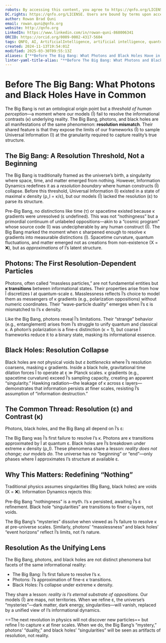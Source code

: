 ```yaml
---
robots: By accessing this content, you agree to https://qnfo.org/LICENSE. Non-commercial use only. Attribution required.
DC.rights: https://qnfo.org/LICENSE. Users are bound by terms upon access.
author: Rowan Brad Quni
email: rowan.quni@qnfo.org
website: http://qnfo.org
LinkedIn: https://www.linkedin.com/in/rowan-quni-868006341
ORCID: https://orcid.org/0009-0002-4317-5604
tags: QNFO, AI, ArtificialIntelligence, artificial intelligence, quantum, physics, science, Einstein, QuantumMechanics, quantum mechanics, QuantumComputing, quantum computing, information, InformationTheory, information theory, InformationalUniverse, informational universe, informational universe hypothesis, IUH
created: 2024-11-13T19:54:01Z
modified: 2025-03-30T09:55:13Z
aliases: ["**Before The Big Bang: What Photons and Black Holes Have in Common**"]
linter-yaml-title-alias: "**Before The Big Bang: What Photons and Black Holes Have in Common**"
---
```


# **Before The Big Bang: What Photons and Black Holes Have in Common**

The Big Bang is not an ontological origin point but a *threshold of human perception*—a moment where our models (Î) fail to resolve the informational contrasts (κ) underlying reality. The Big Bang, photons, and black holes are all manifestations of the same phenomenon: **resolution mismatch**. Their shared feature is that they expose the limits of our frameworks (Î) to sample Universal Information (I) at the granularity required to capture reality’s true structure.

## **The Big Bang: A Resolution Threshold, Not a Beginning**

The Big Bang is traditionally framed as the universe’s birth, a singularity where space, time, and matter emerged from nothing. However, Information Dynamics redefines it as a *resolution boundary* where human constructs (Î) collapse. Before this threshold, Universal Information (I) existed in a state of maximal κ density (ρ_I = κ/ε), but our models (Î) lacked the resolution (ε) to parse its structure.

Pre-Big Bang, no distinctions like time (τ) or spacetime existed because κ gradients were unresolved (ε undefined). This was not “nothingness” but a primordial continuum of unlabeled oppositions—akin to a “cosmic program” whose source code (I) was undecipherable by any human construct (Î). The Big Bang marked the moment when ε sharpened enough to resolve κ gradients into measurable distinctions (î). Spacetime curvature, quantum fluctuations, and matter emerged not as creations from non-existence (X = ❌), but as *approximations* of I’s latent structure.

## **Photons: The First Resolution-Dependent Particles**

Photons, often called “massless particles,” are not fundamental entities but **κ transitions** between informational states. Their properties arise from how Î discretizes I at quantum-scale ε. Masslessness reflects Î’s choice to model them as messengers of κ gradients (e.g., polarization oppositions) without numeric coordinates. Their “wave-particle duality” emerges when Î’s ε is mismatched to I’s κ density.

Like the Big Bang, photons reveal Î’s limitations. Their “strange” behavior (e.g., entanglement) arises from Î’s struggle to unify quantum and classical κ. A photon’s polarization is a fine-ε distinction (κ = 1), but coarse Î frameworks reduce it to a binary state, masking its informational essence.

## **Black Holes: Resolution Collapse**

Black holes are not physical voids but *ε bottlenecks* where Î’s resolution coarsens, masking κ gradients. Inside a black hole, gravitational time dilation forces Î to operate at ε ≫ Planck scales. κ gradients (e.g., spacetime curvature) exceed Î’s sampling capacity, creating an apparent “singularity.” Hawking radiation—the leakage of κ across ε layers—demonstrates that information persists at finer scales, resisting Î’s assumption of “information destruction.”

## **The Common Thread: Resolution (ε) and Contrast (κ)**

Photons, black holes, and the Big Bang all depend on Î’s ε:

The Big Bang was Î’s first failure to resolve I’s κ. Photons are κ transitions approximated by Î at quantum ε. Black holes are Î’s breakdown under extreme κ density (ρ_I). These phenomena share a lesson: *reality does not change; our models do*. The universe has no “beginning” or “end”—only phases where Î approximates I’s structure at available ε.

## **Why This Matters: Redefining “Nothing”**

Traditional physics assumes singularities (Big Bang, black holes) are voids (X = ❌). Information Dynamics rejects this:

Pre-Big Bang “nothingness” is a myth. I’s κ persisted, awaiting Î’s ε refinement. Black hole “singularities” are transitions to finer ε-layers, not voids.

The Big Bang’s “mysteries” dissolve when viewed as Î’s failure to resolve κ at pre-universe scales. Similarly, photons’ “masslessness” and black holes’ “event horizons” reflect Î’s limits, not I’s nature.

## **Resolution As the Unifying Lens**

The Big Bang, photons, and black holes are not distinct phenomena but facets of the same informational reality:

- The Big Bang: Î’s first failure to resolve I’s κ.
- Photons: Î’s approximation of fine-ε κ transitions.
- Black Holes: Î’s collapse under extreme κ density.

They share a lesson: *reality is I’s eternal substrate of oppositions*. Our models (Î) are maps, not territories. When we refine ε, the universe’s “mysteries”—dark matter, dark energy, singularities—will vanish, replaced by a unified view of I’s informational dynamics.

==The next revolution in physics will not discover new particles== but refine Î to capture κ at finer scales. When we do, the Big Bang’s “mystery,” photons’ “duality,” and black holes’ “singularities” will be seen as artifacts of resolution, not reality.

